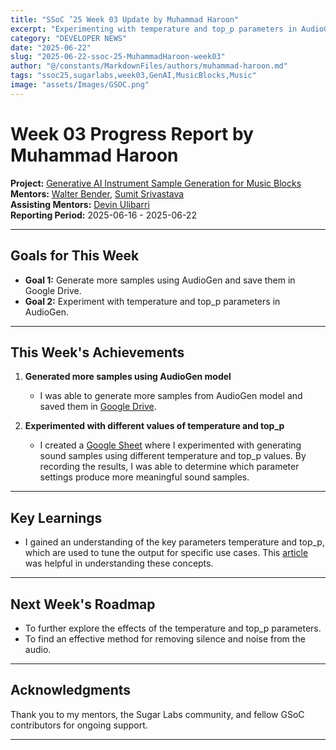 ```yaml
---
title: "SSoC ’25 Week 03 Update by Muhammad Haroon"
excerpt: "Experimenting with temperature and top_p parameters in AudioGen model."
category: "DEVELOPER NEWS"
date: "2025-06-22"
slug: "2025-06-22-ssoc-25-MuhammadHaroon-week03"
author: "@/constants/MarkdownFiles/authors/muhammad-haroon.md"
tags: "ssoc25,sugarlabs,week03,GenAI,MusicBlocks,Music"
image: "assets/Images/GSOC.png"
---
```


<!-- markdownlint-disable -->

# Week 03 Progress Report by Muhammad Haroon

**Project:** [Generative AI Instrument Sample Generation for Music Blocks](https://github.com/sugarlabs/GSoC/blob/master/Ideas-2025.md#Generative-AI-Instrument-Sample-Generation-for-Music-Blocks)  
**Mentors:** [Walter Bender](https://github.com/walterbender), [Sumit Srivastava](https://github.com/sum2it)  
**Assisting Mentors:** [Devin Ulibarri](https://github.com/pikurasa)  
**Reporting Period:** 2025-06-16 - 2025-06-22  

---

## Goals for This Week

- **Goal 1:** Generate more samples using AudioGen and save them in Google Drive.
- **Goal 2:** Experiment with temperature and top_p parameters in AudioGen.

---

## This Week's Achievements

1. **Generated more samples using AudioGen model**  
   - I was able to generate more samples from AudioGen model and saved them in [Google Drive](https://drive.google.com/drive/folders/10UZzts_AuIe1AypJm9v4ll0NQ0tdkHEI?usp=drive_link).

2. **Experimented with different values of temperature and top_p**  
   - I created a [Google Sheet](https://docs.google.com/spreadsheets/d/1tFjL4bXAyB-Z7Fxj4cqiS4_pRkAGo3gKgs-CZVmkFYk/edit?gid=0#gid=0) where I experimented with generating sound samples using different temperature and top_p values. By recording the results, I was able to determine which parameter settings produce more meaningful sound samples.

---

## Key Learnings

- I gained an understanding of the key parameters temperature and top_p, which are used to tune the output for specific use cases. This [article](https://medium.com/@1511425435311/understanding-openais-temperature-and-top-p-parameters-in-language-models-d2066504684f) was helpful in understanding these concepts.

---

## Next Week's Roadmap

- To further explore the effects of the temperature and top_p parameters.
- To find an effective method for removing silence and noise from the audio.

---

## Acknowledgments

Thank you to my mentors, the Sugar Labs community, and fellow GSoC contributors for ongoing support.

---